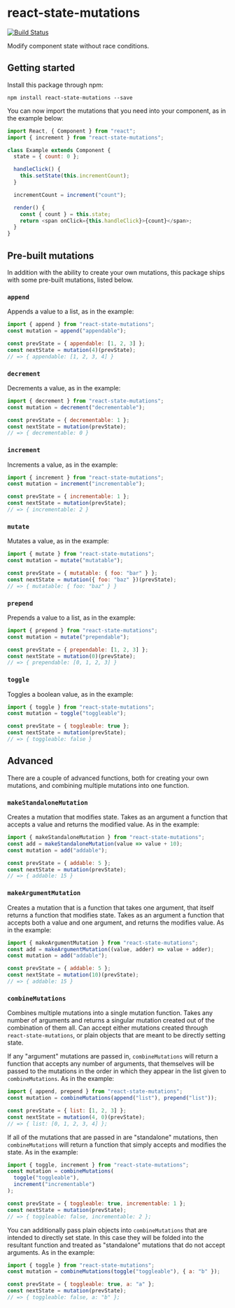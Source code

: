 # react-state-mutations

[![Build Status](https://travis-ci.org/kddeisz/react-state-mutations.svg?branch=master)](https://travis-ci.org/kddeisz/react-state-mutations)

Modify component state without race conditions.

## Getting started

Install this package through npm:

```
npm install react-state-mutations --save
```

You can now import the mutations that you need into your component, as in the example below:

```javascript
import React, { Component } from "react";
import { increment } from "react-state-mutations";

class Example extends Component {
  state = { count: 0 };

  handleClick() {
    this.setState(this.incrementCount);
  }

  incrementCount = increment("count");

  render() {
    const { count } = this.state;
    return <span onClick={this.handleClick}>{count}</span>;
  }
}
```

## Pre-built mutations

In addition with the ability to create your own mutations, this package ships with some pre-built mutations, listed below.

### `append`

Appends a value to a list, as in the example:

```javascript
import { append } from "react-state-mutations";
const mutation = append("appendable");

const prevState = { appendable: [1, 2, 3] };
const nextState = mutation(4)(prevState);
// => { appendable: [1, 2, 3, 4] }
```

### `decrement`

Decrements a value, as in the example:

```javascript
import { decrement } from "react-state-mutations";
const mutation = decrement("decrementable");

const prevState = { decrementable: 1 };
const nextState = mutation(prevState);
// => { decrementable: 0 }
```

### `increment`

Increments a value, as in the example:

```javascript
import { increment } from "react-state-mutations";
const mutation = increment("incrementable");

const prevState = { incrementable: 1 };
const nextState = mutation(prevState);
// => { incrementable: 2 }
```

### `mutate`

Mutates a value, as in the example:

```javascript
import { mutate } from "react-state-mutations";
const mutation = mutate("mutatable");

const prevState = { mutatable: { foo: "bar" } };
const nextState = mutation({ foo: "baz" })(prevState);
// => { mutatable: { foo: "baz" } }
```

### `prepend`

Prepends a value to a list, as in the example:

```javascript
import { prepend } from "react-state-mutations";
const mutation = mutate("prependable");

const prevState = { prependable: [1, 2, 3] };
const nextState = mutation(0)(prevState);
// => { prependable: [0, 1, 2, 3] }
```

### `toggle`

Toggles a boolean value, as in the example:

```javascript
import { toggle } from "react-state-mutations";
const mutation = toggle("toggleable");

const prevState = { toggleable: true };
const nextState = mutation(prevState);
// => { toggleable: false }
```

## Advanced

There are a couple of advanced functions, both for creating your own mutations, and combining multiple mutations into one function.

### `makeStandaloneMutation`

Creates a mutation that modifies state. Takes as an argument a function that accepts a value and returns the modified value. As in the example:

```javascript
import { makeStandaloneMutation } from "react-state-mutations";
const add = makeStandaloneMutation(value => value + 10);
const mutation = add("addable");

const prevState = { addable: 5 };
const nextState = mutation(prevState);
// => { addable: 15 }
```

### `makeArgumentMutation`

Creates a mutation that is a function that takes one argument, that itself returns a function that modifies state. Takes as an argument a function that accepts both a value and one argument, and returns the modifies value. As in the example:

```javascript
import { makeArgumentMutation } from "react-state-mutations";
const add = makeArgumentMutation((value, adder) => value + adder);
const mutation = add("addable");

const prevState = { addable: 5 };
const nextState = mutation(10)(prevState);
// => { addable: 15 }
```

### `combineMutations`

Combines multiple mutations into a single mutation function. Takes any number of arguments and returns a singular mutation created out of the combination of them all. Can accept either mutations created through `react-state-mutations`, or plain objects that are meant to be directly setting state.

If any "argument" mutations are passed in, `combineMutations` will return a function that accepts any number of arguments, that themselves will be passed to the mutations in the order in which they appear in the list given to `combineMutations`. As in the example:

```javascript
import { append, prepend } from "react-state-mutations";
const mutation = combineMutations(append("list"), prepend("list"));

const prevState = { list: [1, 2, 3] };
const nextState = mutation(4, 0)(prevState);
// => { list: [0, 1, 2, 3, 4] };
```

If all of the mutations that are passed in are "standalone" mutations, then
`combineMutations` will return a function that simply accepts and modifies
the state. As in the example:

```javascript
import { toggle, increment } from "react-state-mutations";
const mutation = combineMutations(
  toggle("toggleable"),
  increment("incrementable")
);

const prevState = { toggleable: true, incrementable: 1 };
const nextState = mutation(prevState);
// => { toggleable: false, incrementable: 2 };
```

You can additionally pass plain objects into `combineMutations` that are
intended to directly set state. In this case they will be folded into the
resultant function and treated as "standalone" mutations that do not accept
arguments. As in the example:

```javascript
import { toggle } from "react-state-mutations";
const mutation = combineMutations(toggle("toggleable"), { a: "b" });

const prevState = { toggleable: true, a: "a" };
const nextState = mutation(prevState);
// => { toggleable: false, a: "b" };
```
